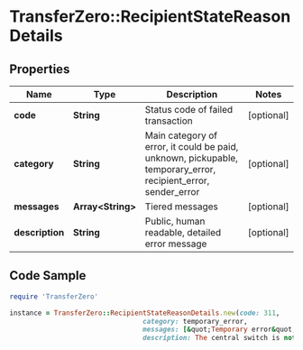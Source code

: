 # TransferZero::RecipientStateReasonDetails

## Properties

Name | Type | Description | Notes
------------ | ------------- | ------------- | -------------
**code** | **String** | Status code of failed transaction | [optional] 
**category** | **String** | Main category of error, it could be paid, unknown, pickupable, temporary_error, recipient_error, sender_error | [optional] 
**messages** | **Array&lt;String&gt;** | Tiered messages | [optional] 
**description** | **String** | Public, human readable, detailed error message | [optional] 

## Code Sample

```ruby
require 'TransferZero'

instance = TransferZero::RecipientStateReasonDetails.new(code: 311,
                                 category: temporary_error,
                                 messages: [&quot;Temporary error&quot;,&quot;Switch Error&quot;,&quot;Issuer/Switch inoperative&quot;],
                                 description: The central switch is not accepting transfers at the moment. We will retry the transaction. You can also edit or cancel this transaction.)
```


